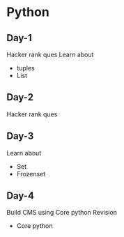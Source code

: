 # Python


## Day-1
Hacker rank ques
Learn about
* tuples
* List  

## Day-2
Hacker rank ques

## Day-3
Learn about 
* Set
* Frozenset

## Day-4
Build CMS using Core python
Revision 
* Core python
